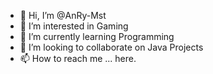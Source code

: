 - 👋 Hi, I’m @AnRy-Mst
- 👀 I’m interested in Gaming
- 🌱 I’m currently learning Programming
- 💞️ I’m looking to collaborate on Java Projects
- 📫 How to reach me ... here.

<!---
AnRy-Mst/AnRy-Mst is a ✨ special ✨ repository because its `README.md` (this file) appears on your GitHub profile.
You can click the Preview link to take a look at your changes.
--->
